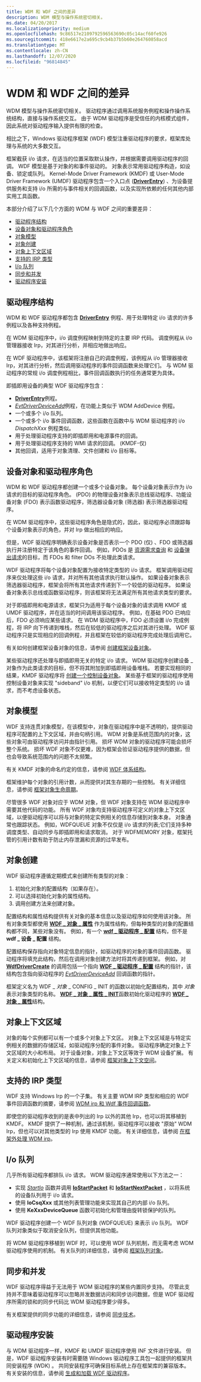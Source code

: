 ```yaml
---
title: WDM 和 WDF 之间的差异
description: WDM 模型与操作系统密切相关。
ms.date: 04/20/2017
ms.localizationpriority: medium
ms.openlocfilehash: 9c86517e2109792596563690c05c14acf60fe926
ms.sourcegitcommit: 418e6617e2a695c9cb4b37b5b60e264760858acd
ms.translationtype: MT
ms.contentlocale: zh-CN
ms.lasthandoff: 12/07/2020
ms.locfileid: "96814845"
---
```

# <a name="differences-between-wdm-and-wdf"></a>WDM 和 WDF 之间的差异


WDM 模型与操作系统密切相关。 驱动程序通过调用系统服务例程和操作操作系统结构，直接与操作系统交互。 由于 WDM 驱动程序是受信任的内核模式组件，因此系统对驱动程序输入提供有限的检查。

相比之下，Windows 驱动程序框架 (WDF) 模型注重驱动程序的要求，框架库处理与系统的大多数交互。

框架截获 i/o 请求，在适当的位置采取默认操作，并根据需要调用驱动程序的回调。 WDF 模型是基于对象的和事件驱动的。 对象表示常用驱动程序构造，如设备、锁定或队列。 Kernel-Mode Driver Framework (KMDF) 或 User-Mode Driver Framework (UMDF) 驱动程序包含一个入口点 ([**DriverEntry**](./driverentry-for-kmdf-drivers.md)) 、为设备提供服务和支持 i/o 所需的与事件相关的回调函数，以及实现所依赖的任何其他内部实用工具函数。

本部分介绍了以下几个方面的 WDM 与 WDF 之间的重要差异：

-   [驱动程序结构](#driver-structure)
-   [设备对象和驱动程序角色](#device-objects-and-driver-roles)
-   [对象模型](#object-model)
-   [对象创建](#object-creation)
-   [对象上下文区域](#object-context-area)
-   [支持的 IRP 类型](#supported-irp-types)
-   [I/o 队列](#io-queues)
-   [同步和并发](#synchronization-and-concurrency)
-   [驱动程序安装](#driver-installation)

## <a name="driver-structure"></a>驱动程序结构


WDM 和 WDF 驱动程序都包含 [**DriverEntry**](./driverentry-for-kmdf-drivers.md) 例程、用于处理特定 i/o 请求的许多例程以及各种支持例程。

在 WDM 驱动程序中，i/o 调度例程映射到特定的主要 IRP 代码。 调度例程从 i/o 管理器接收 Irp，对其进行分析，并相应地做出响应。

在 WDF 驱动程序中，该框架将注册自己的调度例程，该例程从 i/o 管理器接收 Irp，对其进行分析，然后调用驱动程序的事件回调函数来处理它们。 与 WDM 驱动程序的常规 i/o 调度例程相比，事件回调函数执行的任务通常更为具体。

即插即用设备的典型 WDF 驱动程序包含：

-   [**DriverEntry**](./driverentry-for-kmdf-drivers.md)例程。
-   [*EvtDriverDeviceAdd*](/windows-hardware/drivers/ddi/wdfdriver/nc-wdfdriver-evt_wdf_driver_device_add)例程，在功能上类似于 WDM AddDevice 例程。
-   一个或多个 i/o 队列。
-   一个或多个 i/o 事件回调函数，这些函数在函数中与 WDM 驱动程序的 i/o *DispatchXxx* 例程类似。
-   用于处理驱动程序支持的即插即用和电源事件的回调。
-   用于处理驱动程序支持的 WMI 请求的回调。  (KMDF-仅) 
-   其他回调，适用于对象清理、文件创建和 i/o 目标等。

## <a name="device-objects-and-driver-roles"></a>设备对象和驱动程序角色


WDM 和 WDF 驱动程序都创建一个或多个设备对象。 每个设备对象表示作为 i/o 请求的目标的驱动程序角色。  (PDO) 的物理设备对象表示总线驱动程序、功能设备对象 (FDO) 表示函数驱动程序，筛选器设备对象 (筛选器) 表示筛选器驱动程序。

在 WDM 驱动程序中，这些驱动程序角色是隐式的，因此，驱动程序必须跟踪每个设备对象表示的角色，并对 Irp 做出相应的响应。

但是，WDF 驱动程序明确表示设备对象是否表示一个 PDO (仅) 、FDO 或筛选器执行并注册特定于该角色的事件回调。 例如，PDOs 是 [资源需求查询](creating-a-resource-requirements-list.md) 和 [设备弹出请求](supporting-ejectable-devices.md)的目标，而 FDOs 和 filter DOs 不处理此类请求。

WDF 驱动程序将每个设备对象配置为接收特定类型的 i/o 请求。 框架调用驱动程序来仅处理这些 i/o 请求，并对所有其他请求执行默认操作。 如果设备对象表示筛选器驱动程序，框架会将所有其他请求传递到下一个较低的驱动程序。 如果设备对象表示总线或函数驱动程序，则该框架将无法满足所有其他请求类型的要求。

对于即插即用和电源请求，框架只为适用于每个设备对象的请求调用 KMDF 或 UMDF 驱动程序，并在适当的时间调用该驱动程序。 例如，在基础 PDO 已响应后，FDO 必须响应某些请求。 在 WDM 驱动程序中，FDO 必须设置 i/o 完成例程，将 IRP 向下传递到堆栈，然后在较低的驱动程序之后对其进行处理。 WDF 驱动程序只是实现相应的回调例程，并且框架在较低的驱动程序完成处理后调用它。

有关如何创建框架设备对象的信息，请参阅 [创建框架设备对象](creating-a-framework-device-object.md)。

某些驱动程序还处理与即插即用无关的特定 i/o 请求。 WDM 驱动程序创建设备 \_ 对象作为此类请求的目标，但不将其附加到即插即用设备堆栈。 若要实现相同的结果，KMDF 驱动程序将 [创建一个控制设备对象](using-control-device-objects.md)。 某些基于框架的驱动程序使用控制设备对象来实现 "sideband" i/o 机制，以便它们可以接收特定类型的 i/o 请求，而不考虑设备状态。

## <a name="object-model"></a>对象模型


WDF 支持连贯对象模型，在该模型中，对象在驱动程序中是不透明的，提供驱动程序可配置的上下文区域，并由句柄引用。 WDM 对象是系统范围内的对象，这些对象可由驱动程序访问并由指针引用。 损坏 WDM 对象的驱动程序可能会损坏整个系统。 损坏 WDF 对象不仅更难，因为框架会验证驱动程序提供的数据，但也会导致系统范围内的问题不太频繁。

有关 KMDF 对象的命名约定的信息，请参阅 [WDF 体系结构](kernel-mode-driver-framework-architecture.md)。

框架维护每个对象的引用计数，从而提供对其生存期的一些控制。 有关详细信息，请参阅 [框架对象生命周期](framework-object-life-cycle.md)。

尽管很多 WDF 对象对应于 WDM 对象，但 WDF 对象支持在 WDM 驱动程序中需要其他代码的功能。 所有 WDF 对象均支持驱动程序可定义的对象上下文区域，以便驱动程序可以将与对象的特定实例相关的信息存储到对象本身。 对象通常也跟踪状态。 例如，WDFQUEUE 对象不仅仅是 i/o 请求的列表;它们支持多种调度类型、自动同步与即插即用和请求取消。 对于 WDFMEMORY 对象，框架托管的引用计数有助于防止内存泄漏和资源的过早发布。

## <a name="object-creation"></a>对象创建


WDF 驱动程序遵循定期模式来创建所有类型的对象：

1.  初始化对象的配置结构（如果存在）。
2.  可以选择初始化对象的属性结构。
3.  调用创建方法来创建对象。

配置结构和属性结构提供有关对象的基本信息以及驱动程序如何使用该对象。 所有对象类型都使用 [**WDF \_ 对象 \_ 属性**](/windows-hardware/drivers/ddi/wdfobject/ns-wdfobject-_wdf_object_attributes) 作为属性结构，但每种类型的对象的配置结构都不同，某些对象没有。 例如，有一个 [**wdf \_ 驱动程序 \_ 配置**](/windows-hardware/drivers/ddi/wdfdriver/ns-wdfdriver-_wdf_driver_config) 结构，但不是 **wdf \_ 设备 \_ 配置** 结构。

配置结构保存指向对象特定信息的指针，如驱动程序的对象的事件回调函数。 驱动程序将填充此结构，然后在调用对象创建方法时将其传递到框架。 例如，对 [**WdfDriverCreate**](/windows-hardware/drivers/ddi/wdfdriver/nf-wdfdriver-wdfdrivercreate) 的调用包括一个指向 [**WDF \_ 驱动程序 \_ 配置**](/windows-hardware/drivers/ddi/wdfdriver/ns-wdfdriver-_wdf_driver_config) 结构的指针，该结构包含指向驱动程序的 [*EvtDriverDeviceAdd*](/windows-hardware/drivers/ddi/wdfdriver/nc-wdfdriver-evt_wdf_driver_device_add) 回调函数的指针。

框架定义名为 WDF \_ *对象* \_ CONFIG \_ INIT 的函数以初始化配置结构，其中 *对象* 表示对象类型的名称。 [**WDF \_ 对象 \_ 属性 \_ INIT**](/windows-hardware/drivers/ddi/wdfobject/nf-wdfobject-wdf_object_attributes_init)函数初始化驱动程序的 [**WDF \_ 对象 \_ 属性**](/windows-hardware/drivers/ddi/wdfobject/ns-wdfobject-_wdf_object_attributes)结构。

## <a name="object-context-area"></a>对象上下文区域


对象的每个实例都可以有一个或多个对象上下文区。 对象上下文区域是与特定实例相关的数据的存储区域，如驱动程序分配的事件对象。 驱动程序确定对象上下文区域的大小和布局。 对于设备对象，对象上下文区等效于 WDM 设备扩展。 有关定义和初始化上下文区域的信息，请参阅 [框架对象上下文空间](framework-object-context-space.md)。

## <a name="supported-irp-types"></a>支持的 IRP 类型


WDF 支持 Windows Irp 的一个子集。 有关主要 WDM IRP 类型和相应的 WDF 事件回调函数的摘要，请参阅 [WDM irp 和 Wdf 事件回调函数](wdm-irps-and-kmdf-event-callback-functions.md)。

即使您的驱动程序收到的是表中列出的 Irp 以外的其他 Irp，也可以将其移植到 KMDF。 KMDF 提供了一种机制，通过该机制，驱动程序可以接收 "原始" WDM Irp，但也可以对其他类型的 Irp 使用 KMDF 功能。 有关详细信息，请参阅 [在框架外处理 WDM irp](handling-wdm-irps-outside-of-the-framework.md)。

## <a name="io-queues"></a>I/o 队列


几乎所有驱动程序都排队 i/o 请求。 WDM 驱动程序通常使用以下方法之一：

-   实现 [*StartIo*](/windows-hardware/drivers/ddi/wdm/nc-wdm-driver_startio) 函数并调用 [**IoStartPacket**](/windows-hardware/drivers/ddi/ntifs/nf-ntifs-iostartpacket) 和 [**IoStartNextPacket**](/windows-hardware/drivers/ddi/ntifs/nf-ntifs-iostartnextpacket) ，以将系统的设备队列用于 i/o 请求。
-   使用 **IoCsqXxx** 或其他列表管理功能来实现其自己的内部 i/o 队列。
-   使用 **KeXxxDeviceQueue** 函数可初始化和管理由旋转锁保护的队列。

WDF 驱动程序创建一个 WDF 队列对象 (WDFQUEUE) 来表示 i/o 队列。 WDF 队列对象类似于取消安全队列，但提供其他功能。

将 WDM 驱动程序移植到 WDF 时，可以使用 WDF 队列机制，而无需考虑 WDM 驱动程序使用的机制。 有关队列的详细信息，请参阅 [框架队列对象](framework-queue-objects.md)。

## <a name="synchronization-and-concurrency"></a>同步和并发


WDF 驱动程序得益于无法用于 WDM 驱动程序的某些内置同步支持。 尽管此支持并不意味着驱动程序可以忽略并发数据访问和同步访问数据，但是 WDF 驱动程序所需的锁和的同步代码比 WDM 驱动程序要少得多。

有关框架提供的同步功能的详细信息，请参阅 [同步技术](./using-automatic-synchronization.md)。

## <a name="driver-installation"></a>驱动程序安装


与 WDM 驱动程序一样，KMDF 和 UMDF 驱动程序使用 INF 文件进行安装。 但是，WDF 驱动程序安装有时需要随 Windows 驱动程序工具包一起提供的框架共同安装程序 (WDK) 。 共同安装程序可确保目标系统上存在框架库的兼容版本。 有关安装的信息，请参阅 [生成和加载 WDF 驱动程序](building-and-loading-a-kmdf-driver.md)。

 

